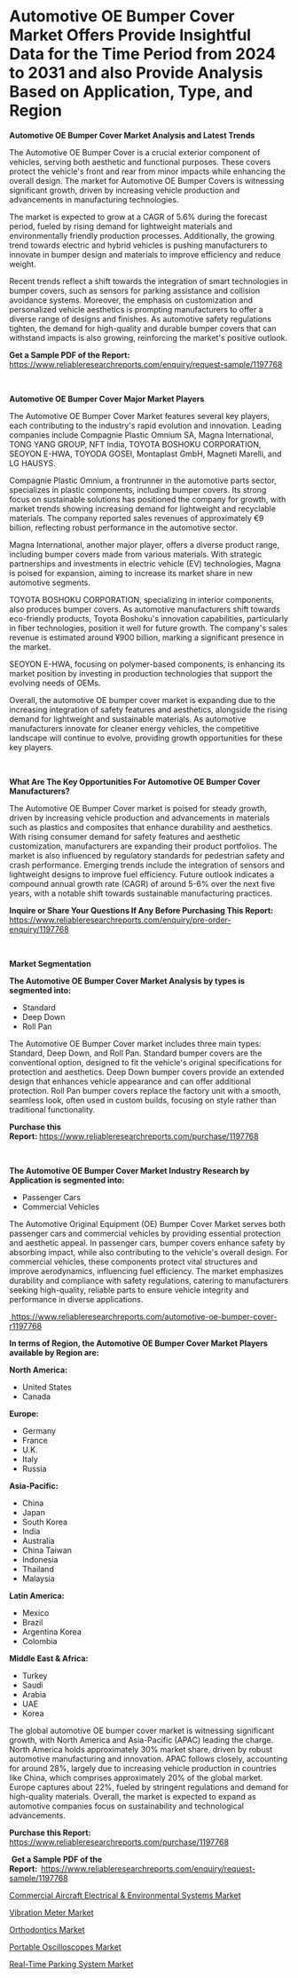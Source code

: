 <p><h1>Automotive OE Bumper Cover Market Offers Provide Insightful Data for the Time Period from 2024 to 2031 and also Provide Analysis Based on Application, Type, and Region</h1></p><p><strong>Automotive OE Bumper Cover Market Analysis and Latest Trends</strong></p>
<p><p>The Automotive OE Bumper Cover is a crucial exterior component of vehicles, serving both aesthetic and functional purposes. These covers protect the vehicle's front and rear from minor impacts while enhancing the overall design. The market for Automotive OE Bumper Covers is witnessing significant growth, driven by increasing vehicle production and advancements in manufacturing technologies. </p><p>The market is expected to grow at a CAGR of 5.6% during the forecast period, fueled by rising demand for lightweight materials and environmentally friendly production processes. Additionally, the growing trend towards electric and hybrid vehicles is pushing manufacturers to innovate in bumper design and materials to improve efficiency and reduce weight. </p><p>Recent trends reflect a shift towards the integration of smart technologies in bumper covers, such as sensors for parking assistance and collision avoidance systems. Moreover, the emphasis on customization and personalized vehicle aesthetics is prompting manufacturers to offer a diverse range of designs and finishes. As automotive safety regulations tighten, the demand for high-quality and durable bumper covers that can withstand impacts is also growing, reinforcing the market's positive outlook.</p></p>
<p><strong>Get a Sample PDF of the Report:&nbsp;</strong> <a href="https://www.reliableresearchreports.com/enquiry/request-sample/1197768?utm_campaign=121&utm_medium=2&utm_source=Github&utm_content=ia&utm_term=04112024&utm_id=automotive-oe-bumper-cover">https://www.reliableresearchreports.com/enquiry/request-sample/1197768</a></p>
<p>&nbsp;</p>
<p><strong>Automotive OE Bumper Cover Major Market Players</strong></p>
<p><p>The Automotive OE Bumper Cover Market features several key players, each contributing to the industry's rapid evolution and innovation. Leading companies include Compagnie Plastic Omnium SA, Magna International, TONG YANG GROUP, NFT India, TOYOTA BOSHOKU CORPORATION, SEOYON E-HWA, TOYODA GOSEI, Montaplast GmbH, Magneti Marelli, and LG HAUSYS.</p><p>Compagnie Plastic Omnium, a frontrunner in the automotive parts sector, specializes in plastic components, including bumper covers. Its strong focus on sustainable solutions has positioned the company for growth, with market trends showing increasing demand for lightweight and recyclable materials. The company reported sales revenues of approximately €9 billion, reflecting robust performance in the automotive sector.</p><p>Magna International, another major player, offers a diverse product range, including bumper covers made from various materials. With strategic partnerships and investments in electric vehicle (EV) technologies, Magna is poised for expansion, aiming to increase its market share in new automotive segments.</p><p>TOYOTA BOSHOKU CORPORATION, specializing in interior components, also produces bumper covers. As automotive manufacturers shift towards eco-friendly products, Toyota Boshoku's innovation capabilities, particularly in fiber technologies, position it well for future growth. The company's sales revenue is estimated around ¥900 billion, marking a significant presence in the market.</p><p>SEOYON E-HWA, focusing on polymer-based components, is enhancing its market position by investing in production technologies that support the evolving needs of OEMs. </p><p>Overall, the automotive OE bumper cover market is expanding due to the increasing integration of safety features and aesthetics, alongside the rising demand for lightweight and sustainable materials. As automotive manufacturers innovate for cleaner energy vehicles, the competitive landscape will continue to evolve, providing growth opportunities for these key players.</p></p>
<p>&nbsp;</p>
<p><strong>What Are The Key Opportunities For Automotive OE Bumper Cover Manufacturers?</strong></p>
<p><p>The Automotive OE Bumper Cover market is poised for steady growth, driven by increasing vehicle production and advancements in materials such as plastics and composites that enhance durability and aesthetics. With rising consumer demand for safety features and aesthetic customization, manufacturers are expanding their product portfolios. The market is also influenced by regulatory standards for pedestrian safety and crash performance. Emerging trends include the integration of sensors and lightweight designs to improve fuel efficiency. Future outlook indicates a compound annual growth rate (CAGR) of around 5-6% over the next five years, with a notable shift towards sustainable manufacturing practices.</p></p>
<p><strong>Inquire or Share Your Questions If Any Before Purchasing This Report:</strong> <a href="https://www.reliableresearchreports.com/enquiry/pre-order-enquiry/1197768?utm_campaign=121&utm_medium=2&utm_source=Github&utm_content=ia&utm_term=04112024&utm_id=automotive-oe-bumper-cover">https://www.reliableresearchreports.com/enquiry/pre-order-enquiry/1197768</a></p>
<p>&nbsp;</p>
<p><strong>Market Segmentation</strong></p>
<p><strong>The Automotive OE Bumper Cover Market Analysis by types is segmented into:</strong></p>
<p><ul><li>Standard</li><li>Deep Down</li><li>Roll Pan</li></ul></p>
<p><p>The Automotive OE Bumper Cover market includes three main types: Standard, Deep Down, and Roll Pan. Standard bumper covers are the conventional option, designed to fit the vehicle's original specifications for protection and aesthetics. Deep Down bumper covers provide an extended design that enhances vehicle appearance and can offer additional protection. Roll Pan bumper covers replace the factory unit with a smooth, seamless look, often used in custom builds, focusing on style rather than traditional functionality.</p></p>
<p><strong>Purchase this Report:&nbsp;</strong><a href="https://www.reliableresearchreports.com/purchase/1197768?utm_campaign=121&utm_medium=2&utm_source=Github&utm_content=ia&utm_term=04112024&utm_id=automotive-oe-bumper-cover">https://www.reliableresearchreports.com/purchase/1197768</a></p>
<p>&nbsp;</p>
<p><strong>The Automotive OE Bumper Cover Market Industry Research by Application is segmented into:</strong></p>
<p><ul><li>Passenger Cars</li><li>Commercial Vehicles</li></ul></p>
<p><p>The Automotive Original Equipment (OE) Bumper Cover Market serves both passenger cars and commercial vehicles by providing essential protection and aesthetic appeal. In passenger cars, bumper covers enhance safety by absorbing impact, while also contributing to the vehicle's overall design. For commercial vehicles, these components protect vital structures and improve aerodynamics, influencing fuel efficiency. The market emphasizes durability and compliance with safety regulations, catering to manufacturers seeking high-quality, reliable parts to ensure vehicle integrity and performance in diverse applications.</p></p>
<p><a href="https://www.reliableresearchreports.com/automotive-oe-bumper-cover-r1197768?utm_campaign=121&utm_medium=2&utm_source=Github&utm_content=ia&utm_term=04112024&utm_id=automotive-oe-bumper-cover">&nbsp;https://www.reliableresearchreports.com/automotive-oe-bumper-cover-r1197768</a></p>
<p><strong>In terms of Region, the Automotive OE Bumper Cover Market Players available by Region are:</strong></p>
<p>
    <p> <strong> North America: </strong>
        <ul>
            <li>United States</li>
            <li>Canada</li>
        </ul>
        </p> 
    <p> <strong> Europe: </strong>
        <ul>
            <li>Germany</li>
            <li>France</li>
            <li>U.K.</li>
            <li>Italy</li>
            <li>Russia</li>
        </ul>
        </p> 
    <p> <strong> Asia-Pacific: </strong>
        <ul>
            <li>China</li>
            <li>Japan</li>
            <li>South Korea</li>
            <li>India</li>
            <li>Australia</li>
            <li>China Taiwan</li>
            <li>Indonesia</li>
            <li>Thailand</li>
            <li>Malaysia</li>
        </ul>
        </p> 
    <p> <strong> Latin America: </strong>
        <ul>
            <li>Mexico</li>
            <li>Brazil</li>
            <li>Argentina Korea</li>
            <li>Colombia</li>
        </ul>
        </p> 
    <p> <strong> Middle East & Africa: </strong>
        <ul>
            <li>Turkey</li>
            <li>Saudi</li>
            <li>Arabia</li>
            <li>UAE</li>
            <li>Korea</li>
        </ul>
    </p>
    </p>
<p><p>The global automotive OE bumper cover market is witnessing significant growth, with North America and Asia-Pacific (APAC) leading the charge. North America holds approximately 30% market share, driven by robust automotive manufacturing and innovation. APAC follows closely, accounting for around 28%, largely due to increasing vehicle production in countries like China, which comprises approximately 20% of the global market. Europe captures about 22%, fueled by stringent regulations and demand for high-quality materials. Overall, the market is expected to expand as automotive companies focus on sustainability and technological advancements.</p></p>
<p><strong>Purchase this Report: </strong><a href="https://www.reliableresearchreports.com/purchase/1197768?utm_campaign=121&utm_medium=2&utm_source=Github&utm_content=ia&utm_term=04112024&utm_id=automotive-oe-bumper-cover">https://www.reliableresearchreports.com/purchase/1197768</a></p>
<p>&nbsp;<strong>Get a Sample PDF of the Report:&nbsp;&nbsp;</strong><a href="https://www.reliableresearchreports.com/enquiry/request-sample/1197768?utm_campaign=121&utm_medium=2&utm_source=Github&utm_content=ia&utm_term=04112024&utm_id=automotive-oe-bumper-cover">https://www.reliableresearchreports.com/enquiry/request-sample/1197768</a></p>
<p><strong></strong></p>
<p><p><a href="https://github.com/lambertr3e8v/Market-Research-Report-List-1/blob/main/commercial-aircraft-electrical-environmental-systems-market.md?utm_campaign=121&utm_medium=2&utm_source=Github&utm_content=ia&utm_term=04112024&utm_id=automotive-oe-bumper-cover">Commercial Aircraft Electrical & Environmental Systems Market</a></p><p><a href="https://www.linkedin.com/pulse/vibration-meter-market-investigation-industry-evolution-forecast-lhsuf?utm_campaign=121&utm_medium=2&utm_source=Github&utm_content=ia&utm_term=04112024&utm_id=automotive-oe-bumper-cover">Vibration Meter Market</a></p><p><a href="https://issuu.com/reportprime-2/docs/orthodontics-market-size-2030.pptx_df63842288ec1a?utm_campaign=121&utm_medium=2&utm_source=Github&utm_content=ia&utm_term=04112024&utm_id=automotive-oe-bumper-cover">Orthodontics Market</a></p><p><a href="https://www.linkedin.com/pulse/consumer-behavior-shifts-portable-oscilloscopes-market-demand-dpqyf?utm_campaign=121&utm_medium=2&utm_source=Github&utm_content=ia&utm_term=04112024&utm_id=automotive-oe-bumper-cover">Portable Oscilloscopes Market</a></p><p><a href="https://github.com/RunaHaque64/Market-Research-Report-List-1/blob/main/real-time-parking-system-market.md?utm_campaign=121&utm_medium=2&utm_source=Github&utm_content=ia&utm_term=04112024&utm_id=automotive-oe-bumper-cover">Real-Time Parking System Market</a></p></p>